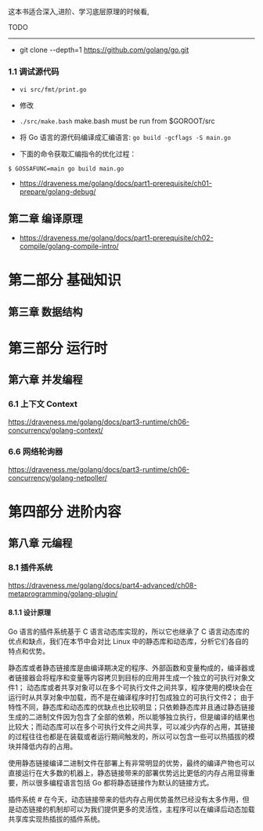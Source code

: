 这本书适合深入,进阶、学习底层原理的时候看,

TODO

----




+ git clone  --depth=1  https://github.com/golang/go.git

### 1.1 调试源代码 

+ `vi src/fmt/print.go`
+ 修改
+ `./src/make.bash`
make.bash must be run from $GOROOT/src

+ 将 Go 语言的源代码编译成汇编语言: `go build -gcflags -S main.go`

+ 下面的命令获取汇编指令的优化过程：

`$ GOSSAFUNC=main go build main.go`

+ https://draveness.me/golang/docs/part1-prerequisite/ch01-prepare/golang-debug/

## 第二章 编译原理

+  https://draveness.me/golang/docs/part1-prerequisite/ch02-compile/golang-compile-intro/

# 第二部分 基础知识

## 第三章 数据结构


# 第三部分 运行时

## 第六章 并发编程

### 6.1 上下文 Context

https://draveness.me/golang/docs/part3-runtime/ch06-concurrency/golang-context/

### 6.6 网络轮询器

https://draveness.me/golang/docs/part3-runtime/ch06-concurrency/golang-netpoller/

# 第四部分 进阶内容

## 第八章 元编程

### 8.1 插件系统


https://draveness.me/golang/docs/part4-advanced/ch08-metaprogramming/golang-plugin/

#### 8.1.1 设计原理 #
Go 语言的插件系统基于 C 语言动态库实现的，所以它也继承了 C 语言动态库的优点和缺点，我们在本节中会对比 Linux 中的静态库和动态库，分析它们各自的特点和优势。

静态库或者静态链接库是由编译期决定的程序、外部函数和变量构成的，编译器或者链接器会将程序和变量等内容拷贝到目标的应用并生成一个独立的可执行对象文件1；
动态库或者共享对象可以在多个可执行文件之间共享，程序使用的模块会在运行时从共享对象中加载，而不是在编译程序时打包成独立的可执行文件2；
由于特性不同，静态库和动态库的优缺点也比较明显；只依赖静态库并且通过静态链接生成的二进制文件因为包含了全部的依赖，所以能够独立执行，但是编译的结果也比较大；而动态库可以在多个可执行文件之间共享，可以减少内存的占用，其链接的过程往往也都是在装载或者运行期间触发的，所以可以包含一些可以热插拔的模块并降低内存的占用。

使用静态链接编译二进制文件在部署上有非常明显的优势，最终的编译产物也可以直接运行在大多数的机器上，静态链接带来的部署优势远比更低的内存占用显得重要，所以很多编程语言包括 Go 都将静态链接作为默认的链接方式。

插件系统 #
在今天，动态链接带来的低内存占用优势虽然已经没有太多作用，但是动态链接的机制却可以为我们提供更多的灵活性，主程序可以在编译后动态加载共享库实现热插拔的插件系统。




